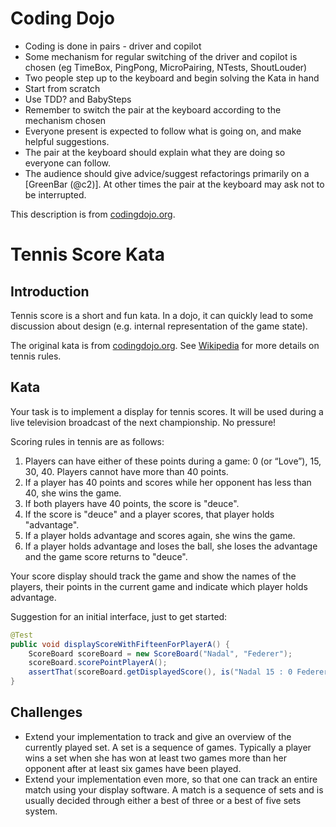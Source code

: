 # Coding Dojo

- Coding is done in pairs - driver and copilot
- Some mechanism for regular switching of the driver and copilot is chosen (eg TimeBox, PingPong, MicroPairing, NTests, ShoutLouder)
- Two people step up to the keyboard and begin solving the Kata in hand
- Start from scratch
- Use TDD? and BabySteps
- Remember to switch the pair at the keyboard according to the mechanism chosen
- Everyone present is expected to follow what is going on, and make helpful suggestions.
- The pair at the keyboard should explain what they are doing so everyone can follow.
- The audience should give advice/suggest refactorings primarily on a [GreenBar (@c2)]. At other times the pair at the keyboard may ask not to be interrupted. 

This description is from [codingdojo.org][1].

# Tennis Score Kata

## Introduction

Tennis score is a short and fun kata. In a dojo, it can quickly lead to some
discussion about design (e.g. internal representation of the game state).

The original kata is from [codingdojo.org][2]. See [Wikipedia][3] for more
details on tennis rules.

## Kata

Your task is to implement a display for tennis scores. It will be used during
a live television broadcast of the next championship. No pressure!

Scoring rules in tennis are as follows:

1. Players can have either of these points during a game: 0 (or “Love”), 15,
   30, 40. Players cannot have more than 40 points.
2. If a player has 40 points and scores while her opponent has less than 40,
   she wins the game.
3. If both players have 40 points, the score is "deuce".
4. If the score is "deuce" and a player scores, that player holds "advantage".
5. If a player holds advantage and scores again, she wins the game.
6. If a player holds advantage and loses the ball, she loses the advantage and
   the game score returns to "deuce".

Your score display should track the game and show the names of the players,
their points in the current game and indicate which player holds advantage.

Suggestion for an initial interface, just to get started:

```java
@Test
public void displayScoreWithFifteenForPlayerA() {
    ScoreBoard scoreBoard = new ScoreBoard("Nadal", "Federer");
    scoreBoard.scorePointPlayerA();
    assertThat(scoreBoard.getDisplayedScore(), is("Nadal 15 : 0 Federer"));
}
```

## Challenges

* Extend your implementation to track and give an overview of the currently
  played set. A set is a sequence of games. Typically a player wins a set when
  she has won at least two games more than her opponent after at least six
  games have been played.
* Extend your implementation even more, so that one can track an entire match
  using your display software. A match is a sequence of sets and is usually
  decided through either a best of three or a best of five sets system.


[1]: http://www.codingdojo.org/cgi-bin/index.pl?RandoriKata
[2]: http://www.codingdojo.org/cgi-bin/index.pl?KataTennis
[3]: http://en.wikipedia.org/wiki/Tennis#Scoring

